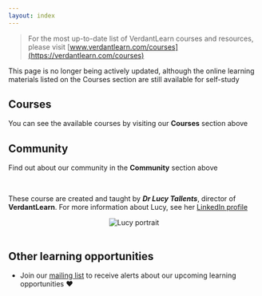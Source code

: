 ```yaml
---
layout: index
---
```


> For the most up-to-date list of VerdantLearn courses and resources, please visit [www.verdantlearn.com/courses](https://verdantlearn.com/courses)


This page is no longer being actively updated, although the online learning materials listed on the Courses section are still available for self-study

## Courses

You can see the available courses by visiting our **Courses** section above

## Community

Find out about our community in the **Community** section above

<br> 

These course are created and taught by ***Dr Lucy Tallents***, director of **VerdantLearn**.  For more information about Lucy, see her [LinkedIn profile](https://uk.linkedin.com/in/lucytallents)

<!-- or [blog](https://www.lucytallents.com/tags) -->

<center><img src="{{site.baseurl}}/src/img/LucyRainbowBridge_Square.jpeg" alt="Lucy portrait"></center>

<br> 

## Other learning opportunities

* Join our [mailing list](https://verdantlearn.com/mail-list-signup) to receive alerts about our upcoming learning opportunities :heart:



